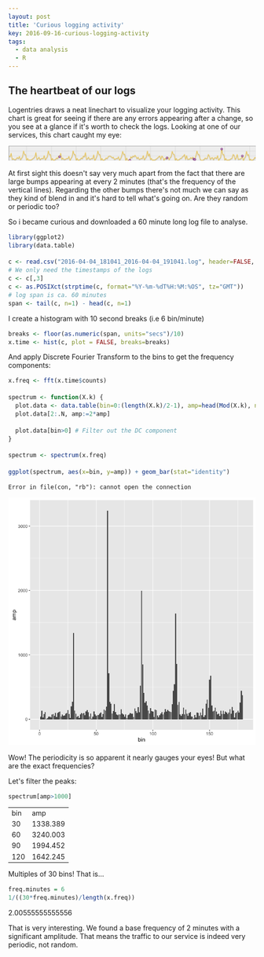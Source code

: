```yaml
---
layout: post
title: 'Curious logging activity'
key: 2016-09-16-curious-logging-activity
tags:
  - data analysis
  - R
---
```

## The heartbeat of our logs


Logentries draws a neat linechart to visualize your logging activity. This chart is great for seeing if there are any errors appearing after a change, so you see at a glance if it's worth to check the logs. Looking at one of our services, this chart caught my eye:

![Entries](/assets/2016-09-16-curious-logging-activity/screenshot.png)

At first sight this doesn't say very much apart from the fact that there are large bumps appearing at every 2 minutes (that's the frequency of the vertical lines). Regarding the other bumps there's not much we can say as they kind of blend in and it's hard to tell what's going on. Are they random or periodic too?

So i became curious and downloaded a 60 minute long log file to analyse.


```R
library(ggplot2)
library(data.table)

c <- read.csv("2016-04-04_181041_2016-04-04_191041.log", header=FALSE, sep = " ")
# We only need the timestamps of the logs
c <- c[,3]
c <- as.POSIXct(strptime(c, format="%Y-%m-%dT%H:%M:%OS", tz="GMT"))
# log span is ca. 60 minutes
span <- tail(c, n=1) - head(c, n=1)
```

I create a histogram with 10 second breaks (i.e 6 bin/minute)


```R
breaks <- floor(as.numeric(span, units="secs")/10)
x.time <- hist(c, plot = FALSE, breaks=breaks)
```

And apply Discrete Fourier Transform to the bins to get the frequency components:


```R
x.freq <- fft(x.time$counts)

spectrum <- function(X.k) {
  plot.data <- data.table(bin=0:(length(X.k)/2-1), amp=head(Mod(X.k), n=length(X.k)/2))
  plot.data[2:.N, amp:=2*amp]

  plot.data[bin>0] # Filter out the DC component
}

spectrum <- spectrum(x.freq)

ggplot(spectrum, aes(x=bin, y=amp)) + geom_bar(stat="identity")
```


    Error in file(con, "rb"): cannot open the connection




![png](/assets/2016-09-16-curious-logging-activity/output_6_1.png)


Wow! The periodicity is so apparent it nearly gauges your eyes! But what are the exact frequencies?

Let's filter the peaks:


```R
spectrum[amp>1000]
```




<table>
<tbody>
  <tr><td>bin</td><td>amp</td></tr>
	<tr><td>30</td><td>1338.389</td></tr>
	<tr><td>60</td><td>3240.003</td></tr>
	<tr><td>90</td><td>1994.452</td></tr>
	<tr><td>120</td><td>1642.245</td></tr>
</tbody>
</table>




Multiples of 30 bins! That is...


```R
freq.minutes = 6
1/((30*freq.minutes)/length(x.freq))
```




2.00555555555556



That is very interesting. We found a base frequency of 2 minutes with a significant amplitude. That means the traffic to our service is indeed very periodic, not random.
